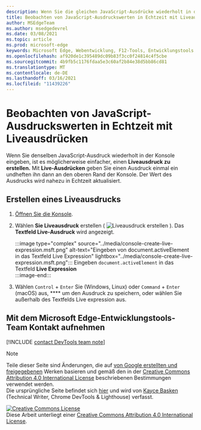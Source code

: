 ```yaml
---
description: Wenn Sie die gleichen JavaScript-Ausdrücke wiederholt in die Konsole eingeben, versuchen Sie es stattdessen mit Live-Ausdrücken.
title: Beobachten von JavaScript-Ausdruckswerten in Echtzeit mit Liveausdrücken
author: MSEdgeTeam
ms.author: msedgedevrel
ms.date: 03/08/2021
ms.topic: article
ms.prod: microsoft-edge
keywords: Microsoft Edge, Webentwicklung, F12-Tools, Entwicklungstools
ms.openlocfilehash: af920de1c395489dc09b83f3cc0f24814c4f5cbe
ms.sourcegitcommit: 4b9fb5c1176fdaa5e3c60af2b84e38d5bb86cd81
ms.translationtype: MT
ms.contentlocale: de-DE
ms.lasthandoff: 03/16/2021
ms.locfileid: "11439226"
---
```

<!-- Copyright Kayce Basques 

   Licensed under the Apache License, Version 2.0 (the "License");
   you may not use this file except in compliance with the License.
   You may obtain a copy of the License at

       https://www.apache.org/licenses/LICENSE-2.0

   Unless required by applicable law or agreed to in writing, software
   distributed under the License is distributed on an "AS IS" BASIS,
   WITHOUT WARRANTIES OR CONDITIONS OF ANY KIND, either express or implied.
   See the License for the specific language governing permissions and
   limitations under the License.  -->

# <a name="watch-javascript-expression-values-in-real-time-with-live-expressions"></a>Beobachten von JavaScript-Ausdruckswerten in Echtzeit mit Liveausdrücken  

Wenn Sie denselben JavaScript-Ausdruck wiederholt in der Konsole eingeben, ist es möglicherweise einfacher, einen **Liveausdruck zu erstellen.**  Mit **Live-Ausdrücken** geben Sie einen Ausdruck einmal ein undheften ihn dann an den oberen Rand der Konsole.  Der Wert des Ausdrucks wird nahezu in Echtzeit aktualisiert.  

## <a name="create-a-live-expression"></a>Erstellen eines Liveausdrucks  

1.  [Öffnen Sie die Konsole][DevToolsConsoleReferenceOpenConsole].  
1.  Wählen **Sie Liveausdruck** erstellen \( ![ Liveausdruck ](../media/create-live-expression-icon.msft.png) erstellen \).  Das **Textfeld Live-Ausdruck** wird angezeigt.  
    
    :::image type="complex" source="../media/console-create-live-expression.msft.png" alt-text="Eingeben von document.activeElement in das Textfeld Live Expression" lightbox="../media/console-create-live-expression.msft.png":::
       Eingeben `document.activeElement` in das Textfeld **Live Expression**  
    :::image-end:::  
    
1.  Wählen `Control` + `Enter` Sie \(Windows, Linux\) oder `Command` + `Enter` \(macOS\) aus, **** um den Ausdruck zu speichern, oder wählen Sie außerhalb des Textfelds Live expression aus.  

## <a name="getting-in-touch-with-the-microsoft-edge-devtools-team"></a>Mit dem Microsoft Edge-Entwicklungstools-Team Kontakt aufnehmen  

[!INCLUDE [contact DevTools team note](../includes/contact-devtools-team-note.md)]  

<!-- links -->  

[DevToolsConsoleReferenceOpenConsole]: ./reference.md#open-the-console "Öffnen Sie die Konsole – Konsolenreferenz | Microsoft Docs"  

> [!NOTE]
> Teile dieser Seite sind Änderungen, die auf [von Google erstellten und freigegebenen][GoogleSitePolicies] Werken basieren und gemäß den in der [Creative Commons Attribution 4.0 International License][CCA4IL] beschriebenen Bestimmungen verwendet werden.  
> Die ursprüngliche Seite befindet sich [hier](https://developers.google.com/web/tools/chrome-devtools/console/live-expressions) und wird von [Kayce Basken][KayceBasques] \(Technical Writer, Chrome DevTools \& Lighthouse\) verfasst.  

[![Creative Commons License][CCby4Image]][CCA4IL]  
Diese Arbeit unterliegt einer [Creative Commons Attribution 4.0 International License][CCA4IL].  

[CCA4IL]: https://creativecommons.org/licenses/by/4.0  
[CCby4Image]: https://i.creativecommons.org/l/by/4.0/88x31.png  
[GoogleSitePolicies]: https://developers.google.com/terms/site-policies  
[KayceBasques]: https://developers.google.com/web/resources/contributors/kaycebasques  
